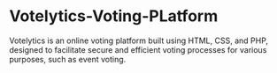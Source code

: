 # Votelytics-Voting-PLatform
Votelytics is an online voting platform built using HTML, CSS, and PHP, designed to facilitate secure and efficient voting processes for various purposes, such as event voting.
